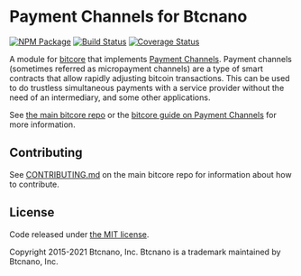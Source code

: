 # Payment Channels for Btcnano

[![NPM Package](https://img.shields.io/npm/v/btcnano-channel.svg?style=flat-square)](https://www.npmjs.org/package/bitcore-channel)
[![Build Status](https://img.shields.io/travis/bitcoinnano/btcnano-channel.svg?branch=master&style=flat-square)](https://travis-ci.org/bitcoinnano/btcnano-channel)
[![Coverage Status](https://img.shields.io/coveralls/bitcoinnano/btcnano-channel.svg?style=flat-square)](https://coveralls.io/r/bitcoinnano/btcnano-channel)


A module for [bitcore][bitcore] that implements [Payment Channels][channel]. Payment channels (sometimes referred as micropayment channels) are a type of smart contracts that allow rapidly adjusting bitcoin transactions. This can be used to do trustless simultaneous payments with a service provider without the need of an intermediary, and some other applications.

See [the main bitcore repo][bitcore] or the [bitcore guide on Payment Channels](http://bitcore.io/guide/module/channel/index.html) for more information.

## Contributing

See [CONTRIBUTING.md](https://github.com/bitpay/bitcore/blob/master/CONTRIBUTING.md) on the main bitcore repo for information about how to contribute.

## License

Code released under [the MIT license](https://github.com/bitpay/bitcore/blob/master/LICENSE).

Copyright 2015-2021 Btcnano, Inc. Btcnano is a trademark maintained by Btcnano, Inc.

[bitcore]: https://github.com/bitpay/bitcore
[channel]: https://bitcoin.org/en/developer-guide#micropayment-channel
